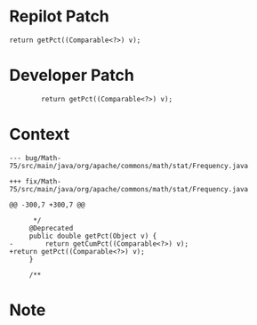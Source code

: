 # Repilot Patch

```
return getPct((Comparable<?>) v);
```

# Developer Patch

```
        return getPct((Comparable<?>) v);
```

# Context

```
--- bug/Math-75/src/main/java/org/apache/commons/math/stat/Frequency.java

+++ fix/Math-75/src/main/java/org/apache/commons/math/stat/Frequency.java

@@ -300,7 +300,7 @@

      */
     @Deprecated
     public double getPct(Object v) {
-        return getCumPct((Comparable<?>) v);
+return getPct((Comparable<?>) v);
     }
 
     /**
```

# Note

